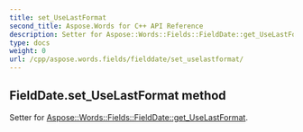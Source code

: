 ```yaml
---
title: set_UseLastFormat
second_title: Aspose.Words for C++ API Reference
description: Setter for Aspose::Words::Fields::FieldDate::get_UseLastFormat. 
type: docs
weight: 0
url: /cpp/aspose.words.fields/fielddate/set_uselastformat/
---
```

## FieldDate.set_UseLastFormat method


Setter for [Aspose::Words::Fields::FieldDate::get_UseLastFormat](./get_uselastformat/).

